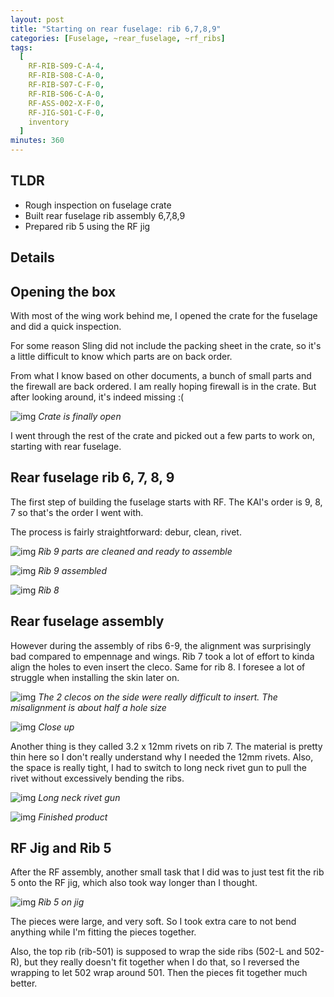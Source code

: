 ```yaml
---
layout: post
title: "Starting on rear fuselage: rib 6,7,8,9"
categories: [Fuselage, ~rear_fuselage, ~rf_ribs]
tags:
  [
    RF-RIB-S09-C-A-4,
    RF-RIB-S08-C-A-0,
    RF-RIB-S07-C-F-0,
    RF-RIB-S06-C-A-0,
    RF-ASS-002-X-F-0,
    RF-JIG-S01-C-F-0,
    inventory
  ]
minutes: 360
---
```


## TLDR

- Rough inspection on fuselage crate
- Built rear fuselage rib assembly 6,7,8,9
- Prepared rib 5 using the RF jig

## Details

## Opening the box

With most of the wing work behind me, I opened the crate for the fuselage and did a quick inspection.

For some reason Sling did not include the packing sheet in the crate, so it's a little difficult to know which parts are on back order.

From what I know based on other documents, a bunch of small parts and the firewall are back ordered. I am really hoping firewall is in the crate. But after looking around, it's indeed missing :(

![img](https://lh3.googleusercontent.com/pw/AP1GczO3ZSKwslB57yMpESC5WJkmKQ7kcq2wU56coA1xS6p1dF3JMg1G7PUkbdx2y5THj_CFlbSXP4NzP5VkKZvx4k_7rs2CNKec6rh8-WHx15fKL_VBzoeOL5bViHUUPuXTckR5r4WvDWbhGoDF9FgsHAfn3Q=w2094-h1576-s-no-gm?authuser=3)
_Crate is finally open_

I went through the rest of the crate and picked out a few parts to work on, starting with rear fuselage.

## Rear fuselage rib 6, 7, 8, 9

The first step of building the fuselage starts with RF. The KAI's order is 9, 8, 7 so that's the order I went with.

The process is fairly straightforward: debur, clean, rivet.

![img](https://lh3.googleusercontent.com/pw/AP1GczOjBjWKJ-BK5aBAyDmBfjuU8oUkDNPvqL-WkxdNZfPZJXwIBoz8KZtKtZhRmshGrjE_Ju2jper0rq9zazV8cNy0WrWtauyvKK56Hw_o-uKq8Z24mYjt0LyreJ3j0kV3Z6FAbRrNdkG7IlFUZB12pCmVHg=w2094-h1576-s-no-gm?authuser=3)
_Rib 9 parts are cleaned and ready to assemble_

![img](https://lh3.googleusercontent.com/pw/AP1GczPTigyZPFose1Ss3W5kIqHs77y3pMMxreX3oPLBFr-tlGweOEBivhRxkj1blkQOHScCR-D8stKyt9TjmAGOPbx4Kxm0Ge2NTlm_W-WnGxD35-JSr2x1vpxxx0NBnXp9v1rFRzz9Q95FCr0xvzD4Xex7YA=w2094-h1576-s-no-gm?authuser=3)
_Rib 9 assembled_

![img](https://lh3.googleusercontent.com/pw/AP1GczOgo8xqvLPZ9IAniqedv_e5CLVSRHwK7KRWzZykYQpx_TaOw9Kj9KAn9RZoGxsiCgvp3LxNQ0YvyMWEcbKBHeLOWbxhpU1HtnExrbZvkfQXzlB53ldZCddKTGpKE49njlVXW63I6ShVQ90tOHEDThdpHA=w2094-h1576-s-no-gm?authuser=3)
_Rib 8_

## Rear fuselage assembly

However during the assembly of ribs 6-9, the alignment was surprisingly bad compared to empennage and wings. Rib 7 took a lot of effort to kinda align the holes to even insert the cleco. Same for rib 8. I foresee a lot of struggle when installing the skin later on.

![img](https://lh3.googleusercontent.com/pw/AP1GczMockCn5Jj98fof4xOpVmV_81oIuO8uwlBYZBomnD0pjNtiSpoxxVNtzcNSj05pQW0zgwfkiR0w2ArjFiitJuUFNGx3JfI3hrT4oZIFvSHCYeAMuVbFgJdx25A8XzrOn_hbthRkbCNGQS17cN5doJI11w=w2098-h1580-s-no-gm?authuser=3)
_The 2 clecos on the side were really difficult to insert. The misalignment is about half a hole size_

![img](https://lh3.googleusercontent.com/pw/AP1GczPlQXRUI7Gkeym03yjnIelApyTvzYYXyFniORSSqPACfdBB-EoDSUoMXjjUxSLc2l-9Wz2ArCA3-lZMm_Zz2mtnbfJNFtxMeOZg3dy4k932lc3GDQemqdkFwPvqd9rDyfIP-XDCOXPWw4qjxQ5ZVc_X3Q=w2098-h1580-s-no-gm?authuser=3)
_Close up_

Another thing is they called 3.2 x 12mm rivets on rib 7. The material is pretty thin here so I don't really understand why I needed the 12mm rivets. Also, the space is really tight, I had to switch to long neck rivet gun to pull the rivet without excessively bending the ribs.

![img](https://lh3.googleusercontent.com/pw/AP1GczNpFOG_tcW1Cb-7pv8xXT0y0yyR2Mf-OEDkVJ1PliJi2ZSvLHFAmhnCFkLw3zO2bPiX6bwOBe55HkHHAzmH9nOk346DuPCo9oTj3vZr9sFFCLd34DO16_F7kNykscPiC7sGOKhjP5UxVlSCOGSlcgnneg=w1290-h1712-s-no-gm?authuser=3)
_Long neck rivet gun_

![img](https://lh3.googleusercontent.com/pw/AP1GczMDxBIONhvtdYhntVrDemepO3kV1zK7dMJgsrxW_hZ2hmpVkhEdUvlnI7wNsu7XWY60h4rl-VWM08ZIOo_6FpSa49ZVNh1C3X1a-etjsa_dfbz-fgcvW6AY4RQpdfpJxowjZpIxhNMiYXGFLE-8Y7I04w=w2098-h1580-s-no-gm?authuser=3)
_Finished product_

## RF Jig and Rib 5

After the RF assembly, another small task that I did was to just test fit the rib 5 onto the RF jig, which also took way longer than I thought.

![img](https://lh3.googleusercontent.com/pw/AP1GczND2GAcFAzRT1A9NJ6gcVGBd6ockoMvMGxKMlD5MW3j7AUKv5bQqIaNMtu2uzDmeqXB9FbHwxa2SPVzIQhWg117BtWH0iSzPHBSafAHWW3UEbaDQqmWK97_5KLODyD2W-nWSdO497v8-Y0kKhxd7wbLBg=w2098-h1580-s-no-gm?authuser=3)
_Rib 5 on jig_

The pieces were large, and very soft. So I took extra care to not bend anything while I'm fitting the pieces together.

Also, the top rib (rib-501) is supposed to wrap the side ribs (502-L and 502-R), but they really doesn't fit together when I do that, so I reversed the wrapping to let 502 wrap around 501. Then the pieces fit together much better.
